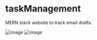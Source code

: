 # taskManagement
MERN stack website to track email drafts.

![image](https://github.com/yahnyshc/taskManagement/assets/143096926/8ae7de75-3b73-49f7-9e03-1613b7344a47)
![image](https://github.com/yahnyshc/taskManagement/assets/143096926/837d3c4b-af49-4c0e-aa01-6cc91a55b726)

